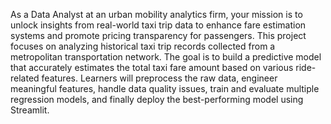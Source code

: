 As a Data Analyst at an urban mobility analytics firm, your mission is to unlock insights from real-world taxi trip data to enhance fare estimation systems and promote pricing transparency for passengers. This project focuses on analyzing historical taxi trip records collected from a metropolitan transportation network.
The goal is to build a predictive model that accurately estimates the total taxi fare amount based on various ride-related features. Learners will preprocess the raw data, engineer meaningful features, handle data quality issues, train and evaluate multiple regression models, and finally deploy the best-performing model using Streamlit.
